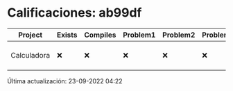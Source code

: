 # Calificaciones: ab99df
|Project|Exists|Compiles|Problem1|Problem2|Problem3|Extra|CommitHash|CommitDate|CheckDate|Comments|DueDate|Grade|
|-|-|-|-|-|-|-|-|-|-|-|-|-|
|Calculadora|❌|❌|❌|❌|❌|❌|NA|NA|23-09-2022 04:22:13|No se encontró el archivo en PracticasCompuI/Calculadora/Calculadora.cpp|28-09-2022 21:00:00|5|

Última actualización: 23-09-2022 04:22